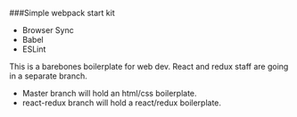 ###Simple webpack start kit

- Browser Sync
- Babel
- ESLint

This is a barebones boilerplate for web dev. React and redux staff are going in a separate branch.

- Master branch will hold an html/css boilerplate.
- react-redux branch will hold a react/redux boilerplate.
